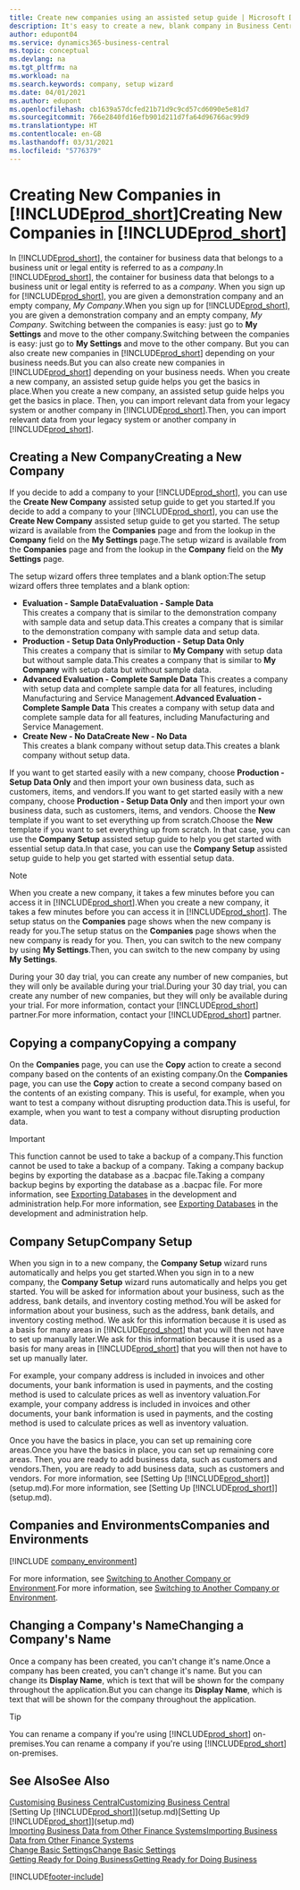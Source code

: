 ```yaml
---
title: Create new companies using an assisted setup guide | Microsoft Docs
description: It's easy to create a new, blank company in Business Central. An assisted setup guide helps you through the steps, and you can import your existing business data.
author: edupont04
ms.service: dynamics365-business-central
ms.topic: conceptual
ms.devlang: na
ms.tgt_pltfrm: na
ms.workload: na
ms.search.keywords: company, setup wizard
ms.date: 04/01/2021
ms.author: edupont
ms.openlocfilehash: cb1639a57dcfed21b71d9c9cd57cd6090e5e81d7
ms.sourcegitcommit: 766e2840fd16efb901d211d7fa64d96766ac99d9
ms.translationtype: HT
ms.contentlocale: en-GB
ms.lasthandoff: 03/31/2021
ms.locfileid: "5776379"
---
```

# <a name="creating-new-companies-in-prod_short"></a><span data-ttu-id="77ad7-104">Creating New Companies in [!INCLUDE[prod_short](includes/prod_short.md)]</span><span class="sxs-lookup"><span data-stu-id="77ad7-104">Creating New Companies in [!INCLUDE[prod_short](includes/prod_short.md)]</span></span>

<span data-ttu-id="77ad7-105">In [!INCLUDE[prod_short](includes/prod_short.md)], the container for business data that belongs to a business unit or legal entity is referred to as a *company*.</span><span class="sxs-lookup"><span data-stu-id="77ad7-105">In [!INCLUDE[prod_short](includes/prod_short.md)], the container for business data that belongs to a business unit or legal entity is referred to as a *company*.</span></span> <span data-ttu-id="77ad7-106">When you sign up for [!INCLUDE[prod_short](includes/prod_short.md)], you are given a demonstration company and an empty company, *My Company*.</span><span class="sxs-lookup"><span data-stu-id="77ad7-106">When you sign up for [!INCLUDE[prod_short](includes/prod_short.md)], you are given a demonstration company and an empty company, *My Company*.</span></span> <span data-ttu-id="77ad7-107">Switching between the companies is easy: just go to **My Settings** and move to the other company.</span><span class="sxs-lookup"><span data-stu-id="77ad7-107">Switching between the companies is easy: just go to **My Settings** and move to the other company.</span></span> <span data-ttu-id="77ad7-108">But you can also create new companies in [!INCLUDE[prod_short](includes/prod_short.md)] depending on your business needs.</span><span class="sxs-lookup"><span data-stu-id="77ad7-108">But you can also create new companies in [!INCLUDE[prod_short](includes/prod_short.md)] depending on your business needs.</span></span> <span data-ttu-id="77ad7-109">When you create a new company, an assisted setup guide helps you get the basics in place.</span><span class="sxs-lookup"><span data-stu-id="77ad7-109">When you create a new company, an assisted setup guide helps you get the basics in place.</span></span> <span data-ttu-id="77ad7-110">Then, you can import relevant data from your legacy system or another company in [!INCLUDE[prod_short](includes/prod_short.md)].</span><span class="sxs-lookup"><span data-stu-id="77ad7-110">Then, you can import relevant data from your legacy system or another company in [!INCLUDE[prod_short](includes/prod_short.md)].</span></span>  

## <a name="creating-a-new-company"></a><span data-ttu-id="77ad7-111">Creating a New Company</span><span class="sxs-lookup"><span data-stu-id="77ad7-111">Creating a New Company</span></span>

<span data-ttu-id="77ad7-112">If you decide to add a company to your [!INCLUDE[prod_short](includes/prod_short.md)], you can use the **Create New Company** assisted setup guide to get you started.</span><span class="sxs-lookup"><span data-stu-id="77ad7-112">If you decide to add a company to your [!INCLUDE[prod_short](includes/prod_short.md)], you can use the **Create New Company** assisted setup guide to get you started.</span></span> <span data-ttu-id="77ad7-113">The setup wizard is available from the **Companies** page and from the lookup in the **Company** field on the **My Settings** page.</span><span class="sxs-lookup"><span data-stu-id="77ad7-113">The setup wizard is available from the **Companies** page and from the lookup in the **Company** field on the **My Settings** page.</span></span>  

<span data-ttu-id="77ad7-114">The setup wizard offers three templates and a blank option:</span><span class="sxs-lookup"><span data-stu-id="77ad7-114">The setup wizard offers three templates and a blank option:</span></span>

- <span data-ttu-id="77ad7-115">**Evaluation - Sample Data**</span><span class="sxs-lookup"><span data-stu-id="77ad7-115">**Evaluation - Sample Data**</span></span>  
    <span data-ttu-id="77ad7-116">This creates a company that is similar to the demonstration company with sample data and setup data.</span><span class="sxs-lookup"><span data-stu-id="77ad7-116">This creates a company that is similar to the demonstration company with sample data and setup data.</span></span>  
- <span data-ttu-id="77ad7-117">**Production - Setup Data Only**</span><span class="sxs-lookup"><span data-stu-id="77ad7-117">**Production - Setup Data Only**</span></span>  
    <span data-ttu-id="77ad7-118">This creates a company that is similar to **My Company** with setup data but without sample data.</span><span class="sxs-lookup"><span data-stu-id="77ad7-118">This creates a company that is similar to **My Company** with setup data but without sample data.</span></span>
- <span data-ttu-id="77ad7-119">**Advanced Evaluation - Complete Sample Data** This creates a company with setup data and complete sample data for all features, including Manufacturing and Service Management.</span><span class="sxs-lookup"><span data-stu-id="77ad7-119">**Advanced Evaluation - Complete Sample Data** This creates a company with setup data and complete sample data for all features, including Manufacturing and Service Management.</span></span>
- <span data-ttu-id="77ad7-120">**Create New - No Data**</span><span class="sxs-lookup"><span data-stu-id="77ad7-120">**Create New - No Data**</span></span>  
    <span data-ttu-id="77ad7-121">This creates a blank company without setup data.</span><span class="sxs-lookup"><span data-stu-id="77ad7-121">This creates a blank company without setup data.</span></span>  

<span data-ttu-id="77ad7-122">If you want to get started easily with a new company, choose **Production - Setup Data Only** and then import your own business data, such as customers, items, and vendors.</span><span class="sxs-lookup"><span data-stu-id="77ad7-122">If you want to get started easily with a new company, choose **Production - Setup Data Only** and then import your own business data, such as customers, items, and vendors.</span></span> <span data-ttu-id="77ad7-123">Choose the **New** template if you want to set everything up from scratch.</span><span class="sxs-lookup"><span data-stu-id="77ad7-123">Choose the **New** template if you want to set everything up from scratch.</span></span> <span data-ttu-id="77ad7-124">In that case, you can use the **Company Setup** assisted setup guide to help you get started with essential setup data.</span><span class="sxs-lookup"><span data-stu-id="77ad7-124">In that case, you can use the **Company Setup** assisted setup guide to help you get started with essential setup data.</span></span>  

> [!NOTE]  
> <span data-ttu-id="77ad7-125">When you create a new company, it takes a few minutes before you can access it in [!INCLUDE[prod_short](includes/prod_short.md)].</span><span class="sxs-lookup"><span data-stu-id="77ad7-125">When you create a new company, it takes a few minutes before you can access it in [!INCLUDE[prod_short](includes/prod_short.md)].</span></span> <span data-ttu-id="77ad7-126">The setup status on the **Companies** page shows when the new company is ready for you.</span><span class="sxs-lookup"><span data-stu-id="77ad7-126">The setup status on the **Companies** page shows when the new company is ready for you.</span></span> <span data-ttu-id="77ad7-127">Then, you can switch to the new company by using **My Settings**.</span><span class="sxs-lookup"><span data-stu-id="77ad7-127">Then, you can switch to the new company by using **My Settings**.</span></span>  

<span data-ttu-id="77ad7-128">During your 30 day trial, you can create any number of new companies, but they will only be available during your trial.</span><span class="sxs-lookup"><span data-stu-id="77ad7-128">During your 30 day trial, you can create any number of new companies, but they will only be available during your trial.</span></span> <span data-ttu-id="77ad7-129">For more information, contact your [!INCLUDE[prod_short](includes/prod_short.md)] partner.</span><span class="sxs-lookup"><span data-stu-id="77ad7-129">For more information, contact your [!INCLUDE[prod_short](includes/prod_short.md)] partner.</span></span>  

## <a name="copying-a-company"></a><span data-ttu-id="77ad7-130">Copying a company</span><span class="sxs-lookup"><span data-stu-id="77ad7-130">Copying a company</span></span>

<span data-ttu-id="77ad7-131">On the **Companies** page, you can use the **Copy** action to create a second company based on the contents of an existing company.</span><span class="sxs-lookup"><span data-stu-id="77ad7-131">On the **Companies** page, you can use the **Copy** action to create a second company based on the contents of an existing company.</span></span> <span data-ttu-id="77ad7-132">This is useful, for example, when you want to test a company without disrupting production data.</span><span class="sxs-lookup"><span data-stu-id="77ad7-132">This is useful, for example, when you want to test a company without disrupting production data.</span></span>

> [!Important]
> <span data-ttu-id="77ad7-133">This function cannot be used to take a backup of a company.</span><span class="sxs-lookup"><span data-stu-id="77ad7-133">This function cannot be used to take a backup of a company.</span></span> <span data-ttu-id="77ad7-134">Taking a company backup begins by exporting the database as a .bacpac file.</span><span class="sxs-lookup"><span data-stu-id="77ad7-134">Taking a company backup begins by exporting the database as a .bacpac file.</span></span> <span data-ttu-id="77ad7-135">For more information, see [Exporting Databases](/dynamics365/business-central/dev-itpro/administration/tenant-admin-center-database-export) in the development and administration help.</span><span class="sxs-lookup"><span data-stu-id="77ad7-135">For more information, see [Exporting Databases](/dynamics365/business-central/dev-itpro/administration/tenant-admin-center-database-export) in the development and administration help.</span></span>

## <a name="company-setup"></a><span data-ttu-id="77ad7-136">Company Setup</span><span class="sxs-lookup"><span data-stu-id="77ad7-136">Company Setup</span></span>

<span data-ttu-id="77ad7-137">When you sign in to a new company, the **Company Setup** wizard runs automatically and helps you get started.</span><span class="sxs-lookup"><span data-stu-id="77ad7-137">When you sign in to a new company, the **Company Setup** wizard runs automatically and helps you get started.</span></span> <span data-ttu-id="77ad7-138">You will be asked for information about your business, such as the address, bank details, and inventory costing method.</span><span class="sxs-lookup"><span data-stu-id="77ad7-138">You will be asked for information about your business, such as the address, bank details, and inventory costing method.</span></span> <span data-ttu-id="77ad7-139">We ask for this information because it is used as a basis for many areas in [!INCLUDE[prod_short](includes/prod_short.md)] that you will then not have to set up manually later.</span><span class="sxs-lookup"><span data-stu-id="77ad7-139">We ask for this information because it is used as a basis for many areas in [!INCLUDE[prod_short](includes/prod_short.md)] that you will then not have to set up manually later.</span></span>  

<span data-ttu-id="77ad7-140">For example, your company address is included in invoices and other documents, your bank information is used in payments, and the costing method is used to calculate prices as well as inventory valuation.</span><span class="sxs-lookup"><span data-stu-id="77ad7-140">For example, your company address is included in invoices and other documents, your bank information is used in payments, and the costing method is used to calculate prices as well as inventory valuation.</span></span>  

<span data-ttu-id="77ad7-141">Once you have the basics in place, you can set up remaining core areas.</span><span class="sxs-lookup"><span data-stu-id="77ad7-141">Once you have the basics in place, you can set up remaining core areas.</span></span> <span data-ttu-id="77ad7-142">Then, you are ready to add business data, such as customers and vendors.</span><span class="sxs-lookup"><span data-stu-id="77ad7-142">Then, you are ready to add business data, such as customers and vendors.</span></span> <span data-ttu-id="77ad7-143">For more information, see [Setting Up [!INCLUDE[prod_short](includes/prod_short.md)]](setup.md).</span><span class="sxs-lookup"><span data-stu-id="77ad7-143">For more information, see [Setting Up [!INCLUDE[prod_short](includes/prod_short.md)]](setup.md).</span></span>  

## <a name="companies-and-environments"></a><span data-ttu-id="77ad7-144">Companies and Environments</span><span class="sxs-lookup"><span data-stu-id="77ad7-144">Companies and Environments</span></span>

[!INCLUDE [company_environment](includes/company_environment.md)]

<span data-ttu-id="77ad7-145">For more information, see [Switching to Another Company or Environment](ui-organization-switch.md).</span><span class="sxs-lookup"><span data-stu-id="77ad7-145">For more information, see [Switching to Another Company or Environment](ui-organization-switch.md).</span></span> 

## <a name="changing-a-companys-name"></a><span data-ttu-id="77ad7-146">Changing a Company's Name</span><span class="sxs-lookup"><span data-stu-id="77ad7-146">Changing a Company's Name</span></span>

<span data-ttu-id="77ad7-147">Once a company has been created, you can't change it's name.</span><span class="sxs-lookup"><span data-stu-id="77ad7-147">Once a company has been created, you can't change it's name.</span></span> <span data-ttu-id="77ad7-148">But you can change its **Display Name**, which is text that will be shown for the company throughout the application.</span><span class="sxs-lookup"><span data-stu-id="77ad7-148">But you can change its **Display Name**, which is text that will be shown for the company throughout the application.</span></span>  

> [!TIP]
> <span data-ttu-id="77ad7-149">You can rename a company if you're using [!INCLUDE[prod_short](includes/prod_short.md)] on-premises.</span><span class="sxs-lookup"><span data-stu-id="77ad7-149">You can rename a company if you're using [!INCLUDE[prod_short](includes/prod_short.md)] on-premises.</span></span>

## <a name="see-also"></a><span data-ttu-id="77ad7-150">See Also</span><span class="sxs-lookup"><span data-stu-id="77ad7-150">See Also</span></span>

[<span data-ttu-id="77ad7-151">Customising Business Central</span><span class="sxs-lookup"><span data-stu-id="77ad7-151">Customizing Business Central</span></span>](ui-customizing-overview.md)  
<span data-ttu-id="77ad7-152">[Setting Up [!INCLUDE[prod_short](includes/prod_short.md)]](setup.md)</span><span class="sxs-lookup"><span data-stu-id="77ad7-152">[Setting Up [!INCLUDE[prod_short](includes/prod_short.md)]](setup.md)</span></span>  
[<span data-ttu-id="77ad7-153">Importing Business Data from Other Finance Systems</span><span class="sxs-lookup"><span data-stu-id="77ad7-153">Importing Business Data from Other Finance Systems</span></span>](across-import-data-configuration-packages.md)  
[<span data-ttu-id="77ad7-154">Change Basic Settings</span><span class="sxs-lookup"><span data-stu-id="77ad7-154">Change Basic Settings</span></span>](ui-change-basic-settings.md)  
[<span data-ttu-id="77ad7-155">Getting Ready for Doing Business</span><span class="sxs-lookup"><span data-stu-id="77ad7-155">Getting Ready for Doing Business</span></span>](ui-get-ready-business.md)  


[!INCLUDE[footer-include](includes/footer-banner.md)]